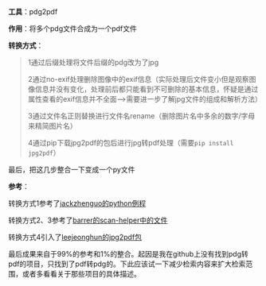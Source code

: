 **工具**：pdg2pdf

**作用**：将多个pdg文件合成为一个pdf文件

**转换方式**：

>1通过后缀处理将文件后缀的pdg改为了jpg
>
>2通过no-exif处理删除图像中的exif信息（实际处理后文件变小但是观察图像信息并没有变化，处理前后都只能看到不可删除的基本信息，怀疑是通过属性查看的exif信息并不全面-->需要进一步了解jpg文件的组成和解析方法）
>
>3通过文件名正则替换进行文件名rename（删除图片名中多余的数字/字母来精简图片名）
>
>4通过pip下载jpg2pdf的包后进行jpg转pdf处理（需要`pip install jpg2pdf`）
>
最后，把这几步整合一下变成一个py文件

**参考**：

转换方式1参考了[jackzhenguo的python例程](https://github.com/jackzhenguo/python-small-examples/blob/master/md/105.md "py")

转换方式2、3参考了[barrer的scan-helper中的文件](https://github.com/barrer/scan-helper "scan")

转换方式4引入了[leejeonghun的jpg2pdf包](https://github.com/leejeonghun/jpg2pdf)

最后成果来自于99%的参考和1%的整合。起因是我在github上没有找到pdg转pdf的项目，只找到了pdf转pdg的。下此应该试一下减少检索内容来扩大检索范围，或者多看看关于那些项目的具体描述。
